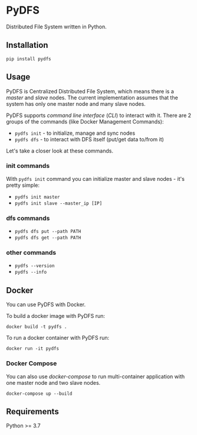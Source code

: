 # PyDFS
Distributed File System written in Python.

## Installation
```
pip install pydfs
```

## Usage
PyDFS is Centralized Distributed File System, which means there is a *master* and *slave* nodes.
The current implementation assumes that the system has only one master node and many slave nodes.

PyDFS supports *command line interface* (*CLI*) to interact with it.
There are 2 groups of the commands (like Docker Management Commands):
- `pydfs init` - to initialize, manage and sync nodes
- `pydfs dfs` - to interact with DFS itself (put/get data to/from it)

Let's take a closer look at these commands.

### init commands
With `pydfs init` command you can initialize master and slave nodes - it's pretty simple:
- `pydfs init master`
- `pydfs init slave --master_ip [IP]`

### dfs commands
- `pydfs dfs put --path PATH`
- `pydfs dfs get --path PATH`

### other commands
- `pydfs --version`
- `pydfs --info`

## Docker
You can use PyDFS with Docker.

To build a docker image with PyDFS run:
```docker
docker build -t pydfs .
```
<!-- TODO: push image to Docker Hub -->

To run a docker container with PyDFS run:
```
docker run -it pydfs
```

### Docker Compose
You can also use *docker-compose* to run multi-container application with one master node and two slave nodes.
```
docker-compose up --build
```

## Requirements
Python >= 3.7
